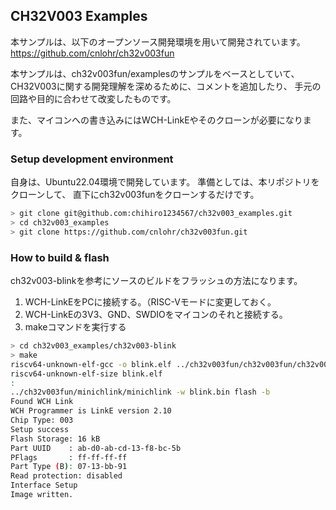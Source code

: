 ## CH32V003 Examples
本サンプルは、以下のオープンソース開発環境を用いて開発されています。
https://github.com/cnlohr/ch32v003fun

本サンプルは、ch32v003fun/examplesのサンプルをベースとしていて、
CH32V003に関する開発理解を深めるために、コメントを追加したり、
手元の回路や目的に合わせて改変したものです。

また、マイコンへの書き込みにはWCH-LinkEやそのクローンが必要になります。

### Setup development environment

自身は、Ubuntu22.04環境で開発しています。
準備としては、本リポジトリをクローンして、
直下にch32v003funをクローンするだけです。

```bash
> git clone git@github.com:chihiro1234567/ch32v003_examples.git
> cd ch32v003_examples
> git clone https://github.com/cnlohr/ch32v003fun.git
```

### How to build & flash

ch32v003-blinkを参考にソースのビルドをフラッシュの方法になります。

1. WCH-LinkEをPCに接続する。（RISC-Vモードに変更しておく。
2. WCH-LinkEの3V3、GND、SWDIOをマイコンのそれと接続する。
3. makeコマンドを実行する

```bash
> cd ch32v003_examples/ch32v003-blink
> make
riscv64-unknown-elf-gcc -o blink.elf ../ch32v003fun/ch32v003fun/ch32v003fun.c blink.c -g -Os -flto -ffunction-sections -static-libgcc -march=rv32ec -mabi=ilp32e -I/usr/include/newlib -I../ch32v003fun/ch32v003fun/../extralibs -I../ch32v003fun/ch32v003fun -nostdlib -I. -Wall  -T ../ch32v003fun/ch32v003fun/ch32v003fun.ld -Wl,--gc-sections -L../ch32v003fun/ch32v003fun/../misc -lgcc
riscv64-unknown-elf-size blink.elf
:
../ch32v003fun/minichlink/minichlink -w blink.bin flash -b
Found WCH Link
WCH Programmer is LinkE version 2.10
Chip Type: 003
Setup success
Flash Storage: 16 kB
Part UUID    : ab-d0-ab-cd-13-f8-bc-5b
PFlags       : ff-ff-ff-ff
Part Type (B): 07-13-bb-91
Read protection: disabled
Interface Setup
Image written.
```

